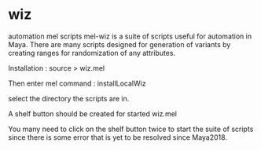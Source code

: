 # wiz
automation mel scripts
mel-wiz is a suite of scripts useful for automation in Maya.
There are many scripts designed for generation of variants by creating ranges for randomization of any attributes.

Installation :
source > wiz.mel

Then enter mel command : installLocalWiz

select the directory the scripts are in.

A shelf button should be created for started wiz.mel

You many need to click on the shelf button twice to start the suite of scripts since there is some error that is yet to be resolved since Maya2018.

